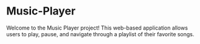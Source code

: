 # Music-Player
Welcome to the Music Player project! This web-based application allows users to play, pause, and navigate through a playlist of their favorite songs.
